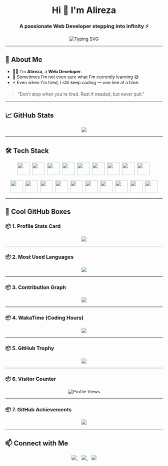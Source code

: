<h1 align="center">Hi 👋 I'm Alireza</h1>
<h3 align="center">A passionate Web Developer stepping into infinity ⚡</h3>

<p align="center">
  <img src="https://readme-typing-svg.herokuapp.com?font=Fira+Code&size=28&pause=700&color=002873&center=true&vCenter=true&width=500&lines=Full-Stack+Developer;Always+Coding+Something+Cool!" alt="Typing SVG" />
</p>

---

## 🔮 About Me

- 👨‍💻 I'm **Alireza**, a **Web Developer**.
- 🤔 Sometimes I’m not even sure what I'm currently learning 😅
- ⚡ Even when I'm tired, I still keep coding — one line at a time.

> "Don’t stop when you're tired. Rest if needed, but never quit."

---

## 📈 GitHub Stats

<p align="center">
  <img src="https://github-readme-streak-stats.herokuapp.com?user=mrkeshi&theme=tokyonight&hide_border=true" />
</p>

---

## 🛠️ Tech Stack

<p align="center">
  <img src="https://cdn.jsdelivr.net/gh/devicons/devicon/icons/html5/html5-original-wordmark.svg" width="40" height="40" />&nbsp;
  <img src="https://cdn.jsdelivr.net/gh/devicons/devicon/icons/css3/css3-original-wordmark.svg" width="40" height="40" />&nbsp;
  <img src="https://cdn.jsdelivr.net/gh/devicons/devicon/icons/javascript/javascript-original.svg" width="40" height="40" />&nbsp;
  <img src="https://cdn.jsdelivr.net/gh/devicons/devicon/icons/typescript/typescript-original.svg" width="40" height="40" />&nbsp;
  <img src="https://cdn.jsdelivr.net/gh/devicons/devicon/icons/vuejs/vuejs-original-wordmark.svg" width="40" height="40" />&nbsp;
  <img src="https://cdn.jsdelivr.net/gh/devicons/devicon/icons/nuxtjs/nuxtjs-original.svg" width="40" height="40" />&nbsp;
  <img src="https://www.vectorlogo.zone/logos/tailwindcss/tailwindcss-icon.svg" width="40" height="40"/>&nbsp;
  <img src="https://cdn.jsdelivr.net/gh/devicons/devicon/icons/bootstrap/bootstrap-original-wordmark.svg" width="40" height="40" />&nbsp;
  <img src="https://cdn.jsdelivr.net/gh/devicons/devicon/icons/sass/sass-original.svg" width="40" height="40" />&nbsp;
</p>

<p align="center" style="margin-top: 5px;">
  <img src="https://cdn.jsdelivr.net/gh/devicons/devicon/icons/c/c-original.svg" width="40" height="40" />&nbsp;
  <img src="https://cdn.jsdelivr.net/gh/devicons/devicon/icons/java/java-original.svg" width="40" height="40" />&nbsp;
  <img src="https://cdn.jsdelivr.net/gh/devicons/devicon/icons/python/python-original.svg" width="40" height="40" />&nbsp;
  <img src="https://cdn.worldvectorlogo.com/logos/django.svg" width="40" height="40" />&nbsp;
  <img src="https://cdn.jsdelivr.net/gh/devicons/devicon/icons/mysql/mysql-original-wordmark.svg" width="40" height="40" />&nbsp;
  <img src="https://cdn.jsdelivr.net/gh/devicons/devicon/icons/sqlite/sqlite-original-wordmark.svg" width="40" height="40" />&nbsp;
  <img src="https://cdn.jsdelivr.net/gh/devicons/devicon/icons/mongodb/mongodb-original-wordmark.svg" width="40" height="40" />&nbsp;
  <img src="https://cdn.jsdelivr.net/gh/devicons/devicon/icons/neo4j/neo4j-original-wordmark.svg" width="40" height="40" />&nbsp;
  <img src="https://cdn.jsdelivr.net/gh/devicons/devicon/icons/webpack/webpack-original-wordmark.svg" width="40" height="40" />&nbsp;
  <img src="https://cdn.jsdelivr.net/gh/devicons/devicon/icons/vite/vite-original.svg" width="40" height="40" />
</p>

---

## 💎 Cool GitHub Boxes

### 📦 1. Profile Stats Card
<p align="center">
  <img src="https://github-readme-stats.vercel.app/api?username=mrkeshi&show_icons=true&theme=tokyonight&hide_border=true" />
</p>

---

### 📦 2. Most Used Languages
<p align="center">
  <img src="https://github-readme-stats.vercel.app/api/top-langs/?username=mrkeshi&layout=compact&theme=tokyonight&hide_border=true" />
</p>

---

### 📦 3. Contribution Graph
<p align="center">
  <img src="https://github-readme-activity-graph.vercel.app/graph?username=mrkeshi&theme=tokyo-night&hide_border=true" />
</p>

---

### 📦 4. WakaTime (Coding Hours)
<p align="center">
  <img src="https://github-readme-stats.vercel.app/api/wakatime?username=mrkeshi&theme=tokyonight&hide_border=true" />
</p>

---

### 📦 5. GitHub Trophy
<p align="center">
  <img src="https://github-profile-trophy.vercel.app/?username=mrkeshi&theme=tokyonight&no-frame=true&row=1&column=6" />
</p>

---

### 📦 6. Visitor Counter
<p align="center">
  <img src="https://komarev.com/ghpvc/?username=mrkeshi&label=Profile%20Views&color=0e75b6&style=flat" alt="Profile Views" />
</p>

---

### 📦 7. GitHub Achievements
<p align="center">
  <img src="https://github-profile-achievements.vercel.app/api/list?username=mrkeshi" />
</p>

---

## 📫 Connect with Me

<p align="center">
  <a href="https://instagram.com/keshavarz_28" target="_blank">
    <img src="https://img.shields.io/badge/Instagram-%23E4405F.svg?logo=instagram&logoColor=white" />
  </a>
  &nbsp;&nbsp;
  <a href="https://twitter.com/" target="_blank">
    <img src="https://img.shields.io/badge/Twitter-%231DA1F2.svg?logo=twitter&logoColor=white" />
  </a>
  &nbsp;&nbsp;
  <a href="https://t.me/pares28" target="_blank">
    <img src="https://img.shields.io/badge/Telegram-2CA5E0?style=flat&logo=telegram&logoColor=white" />
  </a>
</p>
